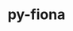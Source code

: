 ---
title: "py-fiona"
layout: cache
categories: [package, develop]
meta: {"versions": ["1.8.21", "1.8.22", "1.9.3", "1.9.4"], "compilers": ["apple-clang@=14.0.0", "apple-clang@=14.0.3", "gcc@=11.3.0", "gcc@=7.3.1"], "oss": ["amzn2", "ubuntu22.04", "ventura"], "platforms": ["darwin", "linux"], "targets": ["aarch64", "ivybridge", "x86_64_v3", "x86_64_v4"], "stacks": ["ml-darwin-aarch64-mps", "ml-linux-x86_64-cpu", "ml-linux-x86_64-cuda", "root"], "num_specs": 54, "num_specs_by_stack": {"root": 54, "ml-darwin-aarch64-mps": 19, "ml-linux-x86_64-cuda": 21, "ml-linux-x86_64-cpu": 21}}
spec_details: [{"hash": "ivo5k2w6grcjgxx234mbegegrmshgjig", "compiler": "apple-clang@=14.0.0", "versions": ["1.9.4"], "os": "ventura", "platform": "darwin", "target": "aarch64", "variants": ["build_system=python_pip"], "stacks": ["root", "ml-darwin-aarch64-mps"], "size": "-", "tarball": "https://binaries.spack.io/develop/build_cache/darwin-ventura-aarch64/apple-clang-14.0.0/py-fiona-1.9.4/darwin-ventura-aarch64-apple-clang-14.0.0-py-fiona-1.9.4-ivo5k2w6grcjgxx234mbegegrmshgjig.spack"}, {"hash": "3x5xoo3kxlruymsxhpyfomw4m3kkhort", "compiler": "apple-clang@=14.0.0", "versions": ["1.9.4"], "os": "ventura", "platform": "darwin", "target": "aarch64", "variants": ["build_system=python_pip"], "stacks": ["root", "ml-darwin-aarch64-mps"], "size": "-", "tarball": "https://binaries.spack.io/develop/build_cache/darwin-ventura-aarch64/apple-clang-14.0.0/py-fiona-1.9.4/darwin-ventura-aarch64-apple-clang-14.0.0-py-fiona-1.9.4-3x5xoo3kxlruymsxhpyfomw4m3kkhort.spack"}, {"hash": "dek32nilz6kopfmtfv4iqy5fdqqw4icp", "compiler": "apple-clang@=14.0.0", "versions": ["1.9.4"], "os": "ventura", "platform": "darwin", "target": "aarch64", "variants": ["build_system=python_pip"], "stacks": ["root", "ml-darwin-aarch64-mps"], "size": "-", "tarball": "https://binaries.spack.io/develop/build_cache/darwin-ventura-aarch64/apple-clang-14.0.0/py-fiona-1.9.4/darwin-ventura-aarch64-apple-clang-14.0.0-py-fiona-1.9.4-dek32nilz6kopfmtfv4iqy5fdqqw4icp.spack"}, {"hash": "4zfchmklzhxpjqlkcnavmisomp4mvcgo", "compiler": "apple-clang@=14.0.0", "versions": ["1.9.4"], "os": "ventura", "platform": "darwin", "target": "aarch64", "variants": ["build_system=python_pip"], "stacks": ["root", "ml-darwin-aarch64-mps"], "size": "-", "tarball": "https://binaries.spack.io/develop/build_cache/darwin-ventura-aarch64/apple-clang-14.0.0/py-fiona-1.9.4/darwin-ventura-aarch64-apple-clang-14.0.0-py-fiona-1.9.4-4zfchmklzhxpjqlkcnavmisomp4mvcgo.spack"}, {"hash": "3lqlqhd2wnr6u57d67se5ijc4kegry36", "compiler": "apple-clang@=14.0.0", "versions": ["1.9.4"], "os": "ventura", "platform": "darwin", "target": "aarch64", "variants": ["build_system=python_pip"], "stacks": ["root", "ml-darwin-aarch64-mps"], "size": "-", "tarball": "https://binaries.spack.io/develop/build_cache/darwin-ventura-aarch64/apple-clang-14.0.0/py-fiona-1.9.4/darwin-ventura-aarch64-apple-clang-14.0.0-py-fiona-1.9.4-3lqlqhd2wnr6u57d67se5ijc4kegry36.spack"}, {"hash": "3chxjpvobamua3n7yqohzfwwumcbneuz", "compiler": "apple-clang@=14.0.0", "versions": ["1.9.4"], "os": "ventura", "platform": "darwin", "target": "aarch64", "variants": ["build_system=python_pip"], "stacks": ["root", "ml-darwin-aarch64-mps"], "size": "-", "tarball": "https://binaries.spack.io/develop/build_cache/darwin-ventura-aarch64/apple-clang-14.0.0/py-fiona-1.9.4/darwin-ventura-aarch64-apple-clang-14.0.0-py-fiona-1.9.4-3chxjpvobamua3n7yqohzfwwumcbneuz.spack"}, {"hash": "er42bxfyqmvd4xgei6hz37y3tzplg3sz", "compiler": "apple-clang@=14.0.0", "versions": ["1.9.4"], "os": "ventura", "platform": "darwin", "target": "aarch64", "variants": ["build_system=python_pip"], "stacks": ["root", "ml-darwin-aarch64-mps"], "size": "-", "tarball": "https://binaries.spack.io/develop/build_cache/darwin-ventura-aarch64/apple-clang-14.0.0/py-fiona-1.9.4/darwin-ventura-aarch64-apple-clang-14.0.0-py-fiona-1.9.4-er42bxfyqmvd4xgei6hz37y3tzplg3sz.spack"}, {"hash": "3kebom5pwou42eqos7znp46xmjeix5rh", "compiler": "apple-clang@=14.0.0", "versions": ["1.9.4"], "os": "ventura", "platform": "darwin", "target": "aarch64", "variants": ["build_system=python_pip"], "stacks": ["root", "ml-darwin-aarch64-mps"], "size": "-", "tarball": "https://binaries.spack.io/develop/build_cache/darwin-ventura-aarch64/apple-clang-14.0.0/py-fiona-1.9.4/darwin-ventura-aarch64-apple-clang-14.0.0-py-fiona-1.9.4-3kebom5pwou42eqos7znp46xmjeix5rh.spack"}, {"hash": "nmcypxnm6z2cmbrfipzjff2jtun2qqke", "compiler": "apple-clang@=14.0.0", "versions": ["1.9.4"], "os": "ventura", "platform": "darwin", "target": "aarch64", "variants": ["build_system=python_pip"], "stacks": ["root", "ml-darwin-aarch64-mps"], "size": "-", "tarball": "https://binaries.spack.io/develop/build_cache/darwin-ventura-aarch64/apple-clang-14.0.0/py-fiona-1.9.4/darwin-ventura-aarch64-apple-clang-14.0.0-py-fiona-1.9.4-nmcypxnm6z2cmbrfipzjff2jtun2qqke.spack"}, {"hash": "hkbucuvowfgk43b2rfsevqy7pbz5xoek", "compiler": "apple-clang@=14.0.0", "versions": ["1.9.4"], "os": "ventura", "platform": "darwin", "target": "aarch64", "variants": ["build_system=python_pip"], "stacks": ["root", "ml-darwin-aarch64-mps"], "size": "-", "tarball": "https://binaries.spack.io/develop/build_cache/darwin-ventura-aarch64/apple-clang-14.0.0/py-fiona-1.9.4/darwin-ventura-aarch64-apple-clang-14.0.0-py-fiona-1.9.4-hkbucuvowfgk43b2rfsevqy7pbz5xoek.spack"}, {"hash": "v3q526x7hdhjhgqwoveyhqez6zzrfhlt", "compiler": "apple-clang@=14.0.3", "versions": ["1.9.4"], "os": "ventura", "platform": "darwin", "target": "aarch64", "variants": ["build_system=python_pip"], "stacks": ["root", "ml-darwin-aarch64-mps"], "size": "-", "tarball": "https://binaries.spack.io/develop/build_cache/darwin-ventura-aarch64/apple-clang-14.0.3/py-fiona-1.9.4/darwin-ventura-aarch64-apple-clang-14.0.3-py-fiona-1.9.4-v3q526x7hdhjhgqwoveyhqez6zzrfhlt.spack"}, {"hash": "cqew2wv6l3bdxv3pipsfg7zu7huvct3r", "compiler": "apple-clang@=14.0.3", "versions": ["1.9.4"], "os": "ventura", "platform": "darwin", "target": "aarch64", "variants": ["build_system=python_pip"], "stacks": ["root", "ml-darwin-aarch64-mps"], "size": "-", "tarball": "https://binaries.spack.io/develop/build_cache/darwin-ventura-aarch64/apple-clang-14.0.3/py-fiona-1.9.4/darwin-ventura-aarch64-apple-clang-14.0.3-py-fiona-1.9.4-cqew2wv6l3bdxv3pipsfg7zu7huvct3r.spack"}, {"hash": "625ijozqccq2wpd3v564gmysiyvys5bg", "compiler": "apple-clang@=14.0.3", "versions": ["1.9.4"], "os": "ventura", "platform": "darwin", "target": "aarch64", "variants": ["build_system=python_pip"], "stacks": ["root", "ml-darwin-aarch64-mps"], "size": "-", "tarball": "https://binaries.spack.io/develop/build_cache/darwin-ventura-aarch64/apple-clang-14.0.3/py-fiona-1.9.4/darwin-ventura-aarch64-apple-clang-14.0.3-py-fiona-1.9.4-625ijozqccq2wpd3v564gmysiyvys5bg.spack"}, {"hash": "xqynsg2mxvh765jiq64d72rzp3vv47jh", "compiler": "apple-clang@=14.0.3", "versions": ["1.9.4"], "os": "ventura", "platform": "darwin", "target": "aarch64", "variants": ["build_system=python_pip"], "stacks": ["root", "ml-darwin-aarch64-mps"], "size": "-", "tarball": "https://binaries.spack.io/develop/build_cache/darwin-ventura-aarch64/apple-clang-14.0.3/py-fiona-1.9.4/darwin-ventura-aarch64-apple-clang-14.0.3-py-fiona-1.9.4-xqynsg2mxvh765jiq64d72rzp3vv47jh.spack"}, {"hash": "aj6dogoyqvrytkxtarrihvvck2x2xbez", "compiler": "apple-clang@=14.0.3", "versions": ["1.9.4"], "os": "ventura", "platform": "darwin", "target": "aarch64", "variants": ["build_system=python_pip"], "stacks": ["root", "ml-darwin-aarch64-mps"], "size": "-", "tarball": "https://binaries.spack.io/develop/build_cache/darwin-ventura-aarch64/apple-clang-14.0.3/py-fiona-1.9.4/darwin-ventura-aarch64-apple-clang-14.0.3-py-fiona-1.9.4-aj6dogoyqvrytkxtarrihvvck2x2xbez.spack"}, {"hash": "npsgv7zxlh6ejvfzfyzqijytmsmeawvh", "compiler": "apple-clang@=14.0.3", "versions": ["1.9.4"], "os": "ventura", "platform": "darwin", "target": "aarch64", "variants": ["build_system=python_pip"], "stacks": ["root", "ml-darwin-aarch64-mps"], "size": "-", "tarball": "https://binaries.spack.io/develop/build_cache/darwin-ventura-aarch64/apple-clang-14.0.3/py-fiona-1.9.4/darwin-ventura-aarch64-apple-clang-14.0.3-py-fiona-1.9.4-npsgv7zxlh6ejvfzfyzqijytmsmeawvh.spack"}, {"hash": "chxoy7s2x5yvvulw4hbepznprncdu3dk", "compiler": "apple-clang@=14.0.3", "versions": ["1.9.4"], "os": "ventura", "platform": "darwin", "target": "aarch64", "variants": ["build_system=python_pip"], "stacks": ["root", "ml-darwin-aarch64-mps"], "size": "-", "tarball": "https://binaries.spack.io/develop/build_cache/darwin-ventura-aarch64/apple-clang-14.0.3/py-fiona-1.9.4/darwin-ventura-aarch64-apple-clang-14.0.3-py-fiona-1.9.4-chxoy7s2x5yvvulw4hbepznprncdu3dk.spack"}, {"hash": "eoqomrx4hd7muzhmq3ii5rrxewtlmqcd", "compiler": "apple-clang@=14.0.3", "versions": ["1.9.4"], "os": "ventura", "platform": "darwin", "target": "aarch64", "variants": ["build_system=python_pip"], "stacks": ["root", "ml-darwin-aarch64-mps"], "size": "-", "tarball": "https://binaries.spack.io/develop/build_cache/darwin-ventura-aarch64/apple-clang-14.0.3/py-fiona-1.9.4/darwin-ventura-aarch64-apple-clang-14.0.3-py-fiona-1.9.4-eoqomrx4hd7muzhmq3ii5rrxewtlmqcd.spack"}, {"hash": "7nualsg774rrfcmwhnq2zzfvkbx3ufdu", "compiler": "apple-clang@=14.0.3", "versions": ["1.9.4"], "os": "ventura", "platform": "darwin", "target": "aarch64", "variants": ["build_system=python_pip"], "stacks": ["root", "ml-darwin-aarch64-mps"], "size": "-", "tarball": "https://binaries.spack.io/develop/build_cache/darwin-ventura-aarch64/apple-clang-14.0.3/py-fiona-1.9.4/darwin-ventura-aarch64-apple-clang-14.0.3-py-fiona-1.9.4-7nualsg774rrfcmwhnq2zzfvkbx3ufdu.spack"}, {"hash": "7roek5thwwr3eotony2b6gogh74n4pql", "compiler": "gcc@=7.3.1", "versions": ["1.8.22"], "os": "amzn2", "platform": "linux", "target": "ivybridge", "variants": ["build_system=python_pip"], "stacks": ["root"], "size": "-", "tarball": "https://binaries.spack.io/develop/build_cache/linux-amzn2-ivybridge/gcc-7.3.1/py-fiona-1.8.22/linux-amzn2-ivybridge-gcc-7.3.1-py-fiona-1.8.22-7roek5thwwr3eotony2b6gogh74n4pql.spack"}, {"hash": "ok5y6j62kudbdg5k6ey2kggsjzirxx6u", "compiler": "gcc@=7.3.1", "versions": ["1.8.22"], "os": "amzn2", "platform": "linux", "target": "ivybridge", "variants": ["build_system=python_pip"], "stacks": ["root"], "size": "-", "tarball": "https://binaries.spack.io/develop/build_cache/linux-amzn2-ivybridge/gcc-7.3.1/py-fiona-1.8.22/linux-amzn2-ivybridge-gcc-7.3.1-py-fiona-1.8.22-ok5y6j62kudbdg5k6ey2kggsjzirxx6u.spack"}, {"hash": "exmy4jpdigsafrrv7joqekquoy5j4cb4", "compiler": "gcc@=7.3.1", "versions": ["1.8.22"], "os": "amzn2", "platform": "linux", "target": "ivybridge", "variants": ["build_system=python_pip"], "stacks": ["root"], "size": "-", "tarball": "https://binaries.spack.io/develop/build_cache/linux-amzn2-ivybridge/gcc-7.3.1/py-fiona-1.8.22/linux-amzn2-ivybridge-gcc-7.3.1-py-fiona-1.8.22-exmy4jpdigsafrrv7joqekquoy5j4cb4.spack"}, {"hash": "7w6gpizso2gig46x6bc6qcpohekzvh4v", "compiler": "gcc@=7.3.1", "versions": ["1.8.22"], "os": "amzn2", "platform": "linux", "target": "x86_64_v3", "variants": [], "stacks": ["root"], "size": "-", "tarball": "https://binaries.spack.io/develop/build_cache/linux-amzn2-x86_64_v3/gcc-7.3.1/py-fiona-1.8.22/linux-amzn2-x86_64_v3-gcc-7.3.1-py-fiona-1.8.22-7w6gpizso2gig46x6bc6qcpohekzvh4v.spack"}, {"hash": "dg2xsuanlpyahwtxxdn3zisujcmhhg7l", "compiler": "gcc@=7.3.1", "versions": ["1.8.22"], "os": "amzn2", "platform": "linux", "target": "x86_64_v3", "variants": ["build_system=python_pip"], "stacks": ["root"], "size": "-", "tarball": "https://binaries.spack.io/develop/build_cache/linux-amzn2-x86_64_v3/gcc-7.3.1/py-fiona-1.8.22/linux-amzn2-x86_64_v3-gcc-7.3.1-py-fiona-1.8.22-dg2xsuanlpyahwtxxdn3zisujcmhhg7l.spack"}, {"hash": "23da6t2ehpg73xtb4ctnnmijntk2gu3e", "compiler": "gcc@=7.3.1", "versions": ["1.8.22"], "os": "amzn2", "platform": "linux", "target": "x86_64_v3", "variants": ["build_system=python_pip"], "stacks": ["root"], "size": "-", "tarball": "https://binaries.spack.io/develop/build_cache/linux-amzn2-x86_64_v3/gcc-7.3.1/py-fiona-1.8.22/linux-amzn2-x86_64_v3-gcc-7.3.1-py-fiona-1.8.22-23da6t2ehpg73xtb4ctnnmijntk2gu3e.spack"}, {"hash": "fah7it3qzb6qeqvg5woih3gqsulmcmry", "compiler": "gcc@=7.3.1", "versions": ["1.8.22"], "os": "amzn2", "platform": "linux", "target": "x86_64_v3", "variants": ["build_system=python_pip"], "stacks": ["root"], "size": "-", "tarball": "https://binaries.spack.io/develop/build_cache/linux-amzn2-x86_64_v3/gcc-7.3.1/py-fiona-1.8.22/linux-amzn2-x86_64_v3-gcc-7.3.1-py-fiona-1.8.22-fah7it3qzb6qeqvg5woih3gqsulmcmry.spack"}, {"hash": "fzbdwlclep6wjzxpaeunlnf2cgbzr5qf", "compiler": "gcc@=7.3.1", "versions": ["1.8.22"], "os": "amzn2", "platform": "linux", "target": "x86_64_v3", "variants": ["build_system=python_pip"], "stacks": ["root"], "size": "-", "tarball": "https://binaries.spack.io/develop/build_cache/linux-amzn2-x86_64_v3/gcc-7.3.1/py-fiona-1.8.22/linux-amzn2-x86_64_v3-gcc-7.3.1-py-fiona-1.8.22-fzbdwlclep6wjzxpaeunlnf2cgbzr5qf.spack"}, {"hash": "cie2kkk4gellm4367fenjt6ekqsqtqmv", "compiler": "gcc@=7.3.1", "versions": ["1.8.22"], "os": "amzn2", "platform": "linux", "target": "x86_64_v3", "variants": ["build_system=python_pip"], "stacks": ["root"], "size": "-", "tarball": "https://binaries.spack.io/develop/build_cache/linux-amzn2-x86_64_v3/gcc-7.3.1/py-fiona-1.8.22/linux-amzn2-x86_64_v3-gcc-7.3.1-py-fiona-1.8.22-cie2kkk4gellm4367fenjt6ekqsqtqmv.spack"}, {"hash": "vcd4xhf7lmyrigkdixkz55beuvy2hjlz", "compiler": "gcc@=7.3.1", "versions": ["1.8.22"], "os": "amzn2", "platform": "linux", "target": "x86_64_v3", "variants": ["build_system=python_pip"], "stacks": ["root"], "size": "-", "tarball": "https://binaries.spack.io/develop/build_cache/linux-amzn2-x86_64_v3/gcc-7.3.1/py-fiona-1.8.22/linux-amzn2-x86_64_v3-gcc-7.3.1-py-fiona-1.8.22-vcd4xhf7lmyrigkdixkz55beuvy2hjlz.spack"}, {"hash": "4gnerippayfs43ttjycw2pripuor6elv", "compiler": "gcc@=7.3.1", "versions": ["1.8.22"], "os": "amzn2", "platform": "linux", "target": "x86_64_v3", "variants": ["build_system=python_pip"], "stacks": ["root"], "size": "-", "tarball": "https://binaries.spack.io/develop/build_cache/linux-amzn2-x86_64_v3/gcc-7.3.1/py-fiona-1.8.22/linux-amzn2-x86_64_v3-gcc-7.3.1-py-fiona-1.8.22-4gnerippayfs43ttjycw2pripuor6elv.spack"}, {"hash": "hogs6jpxjfqzdwfsef7gzsu26xkdme2b", "compiler": "gcc@=7.3.1", "versions": ["1.8.22"], "os": "amzn2", "platform": "linux", "target": "x86_64_v3", "variants": [], "stacks": ["root"], "size": "-", "tarball": "https://binaries.spack.io/develop/build_cache/linux-amzn2-x86_64_v3/gcc-7.3.1/py-fiona-1.8.22/linux-amzn2-x86_64_v3-gcc-7.3.1-py-fiona-1.8.22-hogs6jpxjfqzdwfsef7gzsu26xkdme2b.spack"}, {"hash": "kcif2tdhurzr2we6aghogorponx26rdj", "compiler": "gcc@=7.3.1", "versions": ["1.9.3"], "os": "amzn2", "platform": "linux", "target": "x86_64_v3", "variants": ["build_system=python_pip"], "stacks": ["ml-linux-x86_64-cuda", "ml-linux-x86_64-cpu", "root"], "size": "-", "tarball": "https://binaries.spack.io/develop/build_cache/linux-amzn2-x86_64_v3/gcc-7.3.1/py-fiona-1.9.3/linux-amzn2-x86_64_v3-gcc-7.3.1-py-fiona-1.9.3-kcif2tdhurzr2we6aghogorponx26rdj.spack"}, {"hash": "lhuxekvkwvurld7atqy2xmpqjxo3brmu", "compiler": "gcc@=7.3.1", "versions": ["1.8.22"], "os": "amzn2", "platform": "linux", "target": "x86_64_v3", "variants": ["build_system=python_pip"], "stacks": ["root"], "size": "-", "tarball": "https://binaries.spack.io/develop/build_cache/linux-amzn2-x86_64_v3/gcc-7.3.1/py-fiona-1.8.22/linux-amzn2-x86_64_v3-gcc-7.3.1-py-fiona-1.8.22-lhuxekvkwvurld7atqy2xmpqjxo3brmu.spack"}, {"hash": "7axfdtugek4actdjvlg3hbknsuhvvh3h", "compiler": "gcc@=7.3.1", "versions": ["1.8.21"], "os": "amzn2", "platform": "linux", "target": "x86_64_v4", "variants": [], "stacks": ["root"], "size": "-", "tarball": "https://binaries.spack.io/develop/build_cache/linux-amzn2-x86_64_v4/gcc-7.3.1/py-fiona-1.8.21/linux-amzn2-x86_64_v4-gcc-7.3.1-py-fiona-1.8.21-7axfdtugek4actdjvlg3hbknsuhvvh3h.spack"}, {"hash": "ac4t2737uveqrfww725grzbatlcjgynf", "compiler": "gcc@=11.3.0", "versions": ["1.9.4"], "os": "ubuntu22.04", "platform": "linux", "target": "x86_64_v3", "variants": ["build_system=python_pip"], "stacks": ["ml-linux-x86_64-cuda", "ml-linux-x86_64-cpu", "root"], "size": "-", "tarball": "https://binaries.spack.io/develop/build_cache/linux-ubuntu22.04-x86_64_v3/gcc-11.3.0/py-fiona-1.9.4/linux-ubuntu22.04-x86_64_v3-gcc-11.3.0-py-fiona-1.9.4-ac4t2737uveqrfww725grzbatlcjgynf.spack"}, {"hash": "2hcv4mwb25ywerlte2r2bxhc5542vxvd", "compiler": "gcc@=11.3.0", "versions": ["1.9.3"], "os": "ubuntu22.04", "platform": "linux", "target": "x86_64_v3", "variants": ["build_system=python_pip"], "stacks": ["ml-linux-x86_64-cuda", "ml-linux-x86_64-cpu", "root"], "size": "-", "tarball": "https://binaries.spack.io/develop/build_cache/linux-ubuntu22.04-x86_64_v3/gcc-11.3.0/py-fiona-1.9.3/linux-ubuntu22.04-x86_64_v3-gcc-11.3.0-py-fiona-1.9.3-2hcv4mwb25ywerlte2r2bxhc5542vxvd.spack"}, {"hash": "s3xu224lnnpfgic2frnpmbe7gzqalmmb", "compiler": "gcc@=11.3.0", "versions": ["1.9.3"], "os": "ubuntu22.04", "platform": "linux", "target": "x86_64_v3", "variants": ["build_system=python_pip"], "stacks": ["ml-linux-x86_64-cuda", "ml-linux-x86_64-cpu", "root"], "size": "-", "tarball": "https://binaries.spack.io/develop/build_cache/linux-ubuntu22.04-x86_64_v3/gcc-11.3.0/py-fiona-1.9.3/linux-ubuntu22.04-x86_64_v3-gcc-11.3.0-py-fiona-1.9.3-s3xu224lnnpfgic2frnpmbe7gzqalmmb.spack"}, {"hash": "tfqnnulegr3pbsgg3ysiuc2njlqiakmk", "compiler": "gcc@=11.3.0", "versions": ["1.9.3"], "os": "ubuntu22.04", "platform": "linux", "target": "x86_64_v3", "variants": ["build_system=python_pip"], "stacks": ["ml-linux-x86_64-cuda", "ml-linux-x86_64-cpu", "root"], "size": "-", "tarball": "https://binaries.spack.io/develop/build_cache/linux-ubuntu22.04-x86_64_v3/gcc-11.3.0/py-fiona-1.9.3/linux-ubuntu22.04-x86_64_v3-gcc-11.3.0-py-fiona-1.9.3-tfqnnulegr3pbsgg3ysiuc2njlqiakmk.spack"}, {"hash": "4nfl3ks4e2usogx3xegrk2ycezsmlcgn", "compiler": "gcc@=11.3.0", "versions": ["1.9.4"], "os": "ubuntu22.04", "platform": "linux", "target": "x86_64_v3", "variants": ["build_system=python_pip"], "stacks": ["ml-linux-x86_64-cuda", "ml-linux-x86_64-cpu", "root"], "size": "-", "tarball": "https://binaries.spack.io/develop/build_cache/linux-ubuntu22.04-x86_64_v3/gcc-11.3.0/py-fiona-1.9.4/linux-ubuntu22.04-x86_64_v3-gcc-11.3.0-py-fiona-1.9.4-4nfl3ks4e2usogx3xegrk2ycezsmlcgn.spack"}, {"hash": "6idd65nwej5syuakeit4ox7yvq7n6rri", "compiler": "gcc@=11.3.0", "versions": ["1.9.4"], "os": "ubuntu22.04", "platform": "linux", "target": "x86_64_v3", "variants": ["build_system=python_pip"], "stacks": ["ml-linux-x86_64-cuda", "ml-linux-x86_64-cpu", "root"], "size": "-", "tarball": "https://binaries.spack.io/develop/build_cache/linux-ubuntu22.04-x86_64_v3/gcc-11.3.0/py-fiona-1.9.4/linux-ubuntu22.04-x86_64_v3-gcc-11.3.0-py-fiona-1.9.4-6idd65nwej5syuakeit4ox7yvq7n6rri.spack"}, {"hash": "hnhk7faecuieeahfuk6kjgwkrpsrnk7s", "compiler": "gcc@=11.3.0", "versions": ["1.9.3"], "os": "ubuntu22.04", "platform": "linux", "target": "x86_64_v3", "variants": ["build_system=python_pip"], "stacks": ["ml-linux-x86_64-cuda", "ml-linux-x86_64-cpu", "root"], "size": "-", "tarball": "https://binaries.spack.io/develop/build_cache/linux-ubuntu22.04-x86_64_v3/gcc-11.3.0/py-fiona-1.9.3/linux-ubuntu22.04-x86_64_v3-gcc-11.3.0-py-fiona-1.9.3-hnhk7faecuieeahfuk6kjgwkrpsrnk7s.spack"}, {"hash": "quole2ykfyz4ek533t5rlvspzhdo7iu2", "compiler": "gcc@=11.3.0", "versions": ["1.9.3"], "os": "ubuntu22.04", "platform": "linux", "target": "x86_64_v3", "variants": ["build_system=python_pip"], "stacks": ["ml-linux-x86_64-cuda", "ml-linux-x86_64-cpu", "root"], "size": "-", "tarball": "https://binaries.spack.io/develop/build_cache/linux-ubuntu22.04-x86_64_v3/gcc-11.3.0/py-fiona-1.9.3/linux-ubuntu22.04-x86_64_v3-gcc-11.3.0-py-fiona-1.9.3-quole2ykfyz4ek533t5rlvspzhdo7iu2.spack"}, {"hash": "4nek4jicgsa4ru6evk66ekqyyydpusur", "compiler": "gcc@=11.3.0", "versions": ["1.9.4"], "os": "ubuntu22.04", "platform": "linux", "target": "x86_64_v3", "variants": ["build_system=python_pip"], "stacks": ["ml-linux-x86_64-cuda", "ml-linux-x86_64-cpu", "root"], "size": "-", "tarball": "https://binaries.spack.io/develop/build_cache/linux-ubuntu22.04-x86_64_v3/gcc-11.3.0/py-fiona-1.9.4/linux-ubuntu22.04-x86_64_v3-gcc-11.3.0-py-fiona-1.9.4-4nek4jicgsa4ru6evk66ekqyyydpusur.spack"}, {"hash": "kucjntkxwosta7su7dv6y27lspsawovc", "compiler": "gcc@=11.3.0", "versions": ["1.9.4"], "os": "ubuntu22.04", "platform": "linux", "target": "x86_64_v3", "variants": ["build_system=python_pip"], "stacks": ["ml-linux-x86_64-cuda", "ml-linux-x86_64-cpu", "root"], "size": "-", "tarball": "https://binaries.spack.io/develop/build_cache/linux-ubuntu22.04-x86_64_v3/gcc-11.3.0/py-fiona-1.9.4/linux-ubuntu22.04-x86_64_v3-gcc-11.3.0-py-fiona-1.9.4-kucjntkxwosta7su7dv6y27lspsawovc.spack"}, {"hash": "3mqouxwghqffx3j24vzzrz3qbniip53r", "compiler": "gcc@=11.3.0", "versions": ["1.9.4"], "os": "ubuntu22.04", "platform": "linux", "target": "x86_64_v3", "variants": ["build_system=python_pip"], "stacks": ["ml-linux-x86_64-cuda", "ml-linux-x86_64-cpu", "root"], "size": "-", "tarball": "https://binaries.spack.io/develop/build_cache/linux-ubuntu22.04-x86_64_v3/gcc-11.3.0/py-fiona-1.9.4/linux-ubuntu22.04-x86_64_v3-gcc-11.3.0-py-fiona-1.9.4-3mqouxwghqffx3j24vzzrz3qbniip53r.spack"}, {"hash": "nrf3p6uulxe6bdcoeymhlnhx72ml2vzd", "compiler": "gcc@=11.3.0", "versions": ["1.9.4"], "os": "ubuntu22.04", "platform": "linux", "target": "x86_64_v3", "variants": ["build_system=python_pip"], "stacks": ["ml-linux-x86_64-cuda", "ml-linux-x86_64-cpu", "root"], "size": "-", "tarball": "https://binaries.spack.io/develop/build_cache/linux-ubuntu22.04-x86_64_v3/gcc-11.3.0/py-fiona-1.9.4/linux-ubuntu22.04-x86_64_v3-gcc-11.3.0-py-fiona-1.9.4-nrf3p6uulxe6bdcoeymhlnhx72ml2vzd.spack"}, {"hash": "par72teyrlwptlmvrw7dx4quj2sdajrp", "compiler": "gcc@=11.3.0", "versions": ["1.9.4"], "os": "ubuntu22.04", "platform": "linux", "target": "x86_64_v3", "variants": ["build_system=python_pip"], "stacks": ["ml-linux-x86_64-cuda", "ml-linux-x86_64-cpu", "root"], "size": "-", "tarball": "https://binaries.spack.io/develop/build_cache/linux-ubuntu22.04-x86_64_v3/gcc-11.3.0/py-fiona-1.9.4/linux-ubuntu22.04-x86_64_v3-gcc-11.3.0-py-fiona-1.9.4-par72teyrlwptlmvrw7dx4quj2sdajrp.spack"}, {"hash": "myt5rhoy4tv64a4m6ufvar6wkz43mpyk", "compiler": "gcc@=11.3.0", "versions": ["1.9.4"], "os": "ubuntu22.04", "platform": "linux", "target": "x86_64_v3", "variants": ["build_system=python_pip"], "stacks": ["ml-linux-x86_64-cuda", "ml-linux-x86_64-cpu", "root"], "size": "-", "tarball": "https://binaries.spack.io/develop/build_cache/linux-ubuntu22.04-x86_64_v3/gcc-11.3.0/py-fiona-1.9.4/linux-ubuntu22.04-x86_64_v3-gcc-11.3.0-py-fiona-1.9.4-myt5rhoy4tv64a4m6ufvar6wkz43mpyk.spack"}, {"hash": "xfjq5suhjue2fpfn5ye5qn4htwzizosa", "compiler": "gcc@=11.3.0", "versions": ["1.9.4"], "os": "ubuntu22.04", "platform": "linux", "target": "x86_64_v3", "variants": ["build_system=python_pip"], "stacks": ["ml-linux-x86_64-cuda", "ml-linux-x86_64-cpu", "root"], "size": "-", "tarball": "https://binaries.spack.io/develop/build_cache/linux-ubuntu22.04-x86_64_v3/gcc-11.3.0/py-fiona-1.9.4/linux-ubuntu22.04-x86_64_v3-gcc-11.3.0-py-fiona-1.9.4-xfjq5suhjue2fpfn5ye5qn4htwzizosa.spack"}, {"hash": "paovmrwy7x5r4gpqmdzdjo2ro4nwdpx6", "compiler": "gcc@=11.3.0", "versions": ["1.9.4"], "os": "ubuntu22.04", "platform": "linux", "target": "x86_64_v3", "variants": ["build_system=python_pip"], "stacks": ["ml-linux-x86_64-cuda", "ml-linux-x86_64-cpu", "root"], "size": "-", "tarball": "https://binaries.spack.io/develop/build_cache/linux-ubuntu22.04-x86_64_v3/gcc-11.3.0/py-fiona-1.9.4/linux-ubuntu22.04-x86_64_v3-gcc-11.3.0-py-fiona-1.9.4-paovmrwy7x5r4gpqmdzdjo2ro4nwdpx6.spack"}, {"hash": "lz6fwrwna3pisox5uigfidwoojmpdtbl", "compiler": "gcc@=11.3.0", "versions": ["1.9.4"], "os": "ubuntu22.04", "platform": "linux", "target": "x86_64_v3", "variants": ["build_system=python_pip"], "stacks": ["ml-linux-x86_64-cuda", "ml-linux-x86_64-cpu", "root"], "size": "-", "tarball": "https://binaries.spack.io/develop/build_cache/linux-ubuntu22.04-x86_64_v3/gcc-11.3.0/py-fiona-1.9.4/linux-ubuntu22.04-x86_64_v3-gcc-11.3.0-py-fiona-1.9.4-lz6fwrwna3pisox5uigfidwoojmpdtbl.spack"}, {"hash": "dz4eys5iuzpw4drlhegl3fgugrkbcbiq", "compiler": "gcc@=11.3.0", "versions": ["1.9.4"], "os": "ubuntu22.04", "platform": "linux", "target": "x86_64_v3", "variants": ["build_system=python_pip"], "stacks": ["ml-linux-x86_64-cuda", "ml-linux-x86_64-cpu", "root"], "size": "-", "tarball": "https://binaries.spack.io/develop/build_cache/linux-ubuntu22.04-x86_64_v3/gcc-11.3.0/py-fiona-1.9.4/linux-ubuntu22.04-x86_64_v3-gcc-11.3.0-py-fiona-1.9.4-dz4eys5iuzpw4drlhegl3fgugrkbcbiq.spack"}, {"hash": "ywtedgfmtl4xgjazmtpofwmsws2olek7", "compiler": "gcc@=11.3.0", "versions": ["1.9.4"], "os": "ubuntu22.04", "platform": "linux", "target": "x86_64_v3", "variants": ["build_system=python_pip"], "stacks": ["ml-linux-x86_64-cuda", "ml-linux-x86_64-cpu", "root"], "size": "-", "tarball": "https://binaries.spack.io/develop/build_cache/linux-ubuntu22.04-x86_64_v3/gcc-11.3.0/py-fiona-1.9.4/linux-ubuntu22.04-x86_64_v3-gcc-11.3.0-py-fiona-1.9.4-ywtedgfmtl4xgjazmtpofwmsws2olek7.spack"}, {"hash": "qcobalpojr4hzhi5kwzbncxu3xxb3qdf", "compiler": "gcc@=11.3.0", "versions": ["1.9.4"], "os": "ubuntu22.04", "platform": "linux", "target": "x86_64_v3", "variants": ["build_system=python_pip"], "stacks": ["ml-linux-x86_64-cuda", "ml-linux-x86_64-cpu", "root"], "size": "-", "tarball": "https://binaries.spack.io/develop/build_cache/linux-ubuntu22.04-x86_64_v3/gcc-11.3.0/py-fiona-1.9.4/linux-ubuntu22.04-x86_64_v3-gcc-11.3.0-py-fiona-1.9.4-qcobalpojr4hzhi5kwzbncxu3xxb3qdf.spack"}]
---